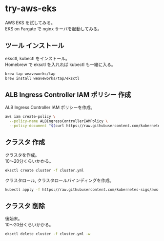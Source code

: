 # try-aws-eks

AWS EKS を試してみる。  
EKS on Fargate で nginx サーバを起動してみる。  

## ツール インストール

eksctl, kubectl をインストール。  
Homebrew で eksctl を入れれば kubectl も一緒に入る。  

```sh
brew tap weaveworks/tap
brew install weaveworks/tap/eksctl
```

## ALB Ingress Controller IAM ポリシー 作成

ALB Ingress Controller IAM ポリシーを作成。  

```sh
aws iam create-policy \
  --policy-name ALBIngressControllerIAMPolicy \
  --policy-document "$(curl https://raw.githubusercontent.com/kubernetes-sigs/aws-alb-ingress-controller/v1.1.4/docs/examples/iam-policy.json)"
```

## クラスタ 作成

クラスタを作成。  
10〜20分くらいかかる。  

```sh
eksctl create cluster -f cluster.yml
```

クラスタロール, クラスタロールバインディングを作成。  

```sh
kubectl apply -f https://raw.githubusercontent.com/kubernetes-sigs/aws-alb-ingress-controller/v1.1.4/docs/examples/rbac-role.yaml
```

## クラスタ 削除

後始末。  
10〜20分くらいかかる。  

```sh
eksctl delete cluster -f cluster.yml -w
```
